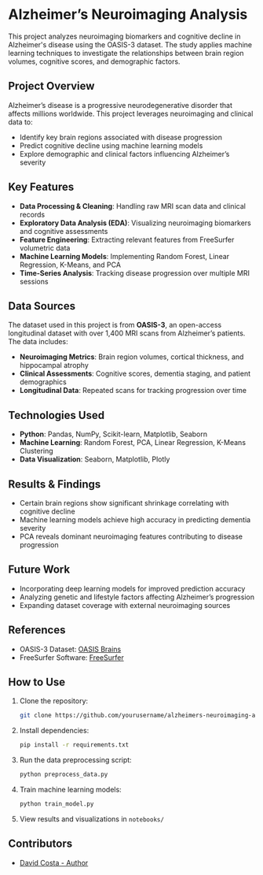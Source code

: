 # Alzheimer’s Neuroimaging Analysis  

This project analyzes neuroimaging biomarkers and cognitive decline in Alzheimer's disease using the OASIS-3 dataset. The study applies machine learning techniques to investigate the relationships between brain region volumes, cognitive scores, and demographic factors.  

## Project Overview  

Alzheimer’s disease is a progressive neurodegenerative disorder that affects millions worldwide. This project leverages neuroimaging and clinical data to:  
- Identify key brain regions associated with disease progression  
- Predict cognitive decline using machine learning models  
- Explore demographic and clinical factors influencing Alzheimer’s severity  

## Key Features  
- **Data Processing & Cleaning**: Handling raw MRI scan data and clinical records  
- **Exploratory Data Analysis (EDA)**: Visualizing neuroimaging biomarkers and cognitive assessments  
- **Feature Engineering**: Extracting relevant features from FreeSurfer volumetric data  
- **Machine Learning Models**: Implementing Random Forest, Linear Regression, K-Means, and PCA  
- **Time-Series Analysis**: Tracking disease progression over multiple MRI sessions  

## Data Sources  
The dataset used in this project is from **OASIS-3**, an open-access longitudinal dataset with over 1,400 MRI scans from Alzheimer’s patients. The data includes:  
- **Neuroimaging Metrics**: Brain region volumes, cortical thickness, and hippocampal atrophy  
- **Clinical Assessments**: Cognitive scores, dementia staging, and patient demographics  
- **Longitudinal Data**: Repeated scans for tracking progression over time  

## Technologies Used  
- **Python**: Pandas, NumPy, Scikit-learn, Matplotlib, Seaborn  
- **Machine Learning**: Random Forest, PCA, Linear Regression, K-Means Clustering  
- **Data Visualization**: Seaborn, Matplotlib, Plotly  

## Results & Findings  
- Certain brain regions show significant shrinkage correlating with cognitive decline  
- Machine learning models achieve high accuracy in predicting dementia severity  
- PCA reveals dominant neuroimaging features contributing to disease progression  

## Future Work  
- Incorporating deep learning models for improved prediction accuracy  
- Analyzing genetic and lifestyle factors affecting Alzheimer’s progression  
- Expanding dataset coverage with external neuroimaging sources  

## References  
- OASIS-3 Dataset: [OASIS Brains](https://www.oasis-brains.org/)  
- FreeSurfer Software: [FreeSurfer](https://surfer.nmr.mgh.harvard.edu/)  

## How to Use  
1. Clone the repository:  
   ```bash
   git clone https://github.com/yourusername/alzheimers-neuroimaging-analysis.git  
   ```
2. Install dependencies:  
   ```bash
   pip install -r requirements.txt  
   ```
3. Run the data preprocessing script:  
   ```bash
   python preprocess_data.py  
   ```
4. Train machine learning models:  
   ```bash
   python train_model.py  
   ```
5. View results and visualizations in `notebooks/`  

## Contributors  
- [David Costa - Author](https://github.com/costad3atwit) 
